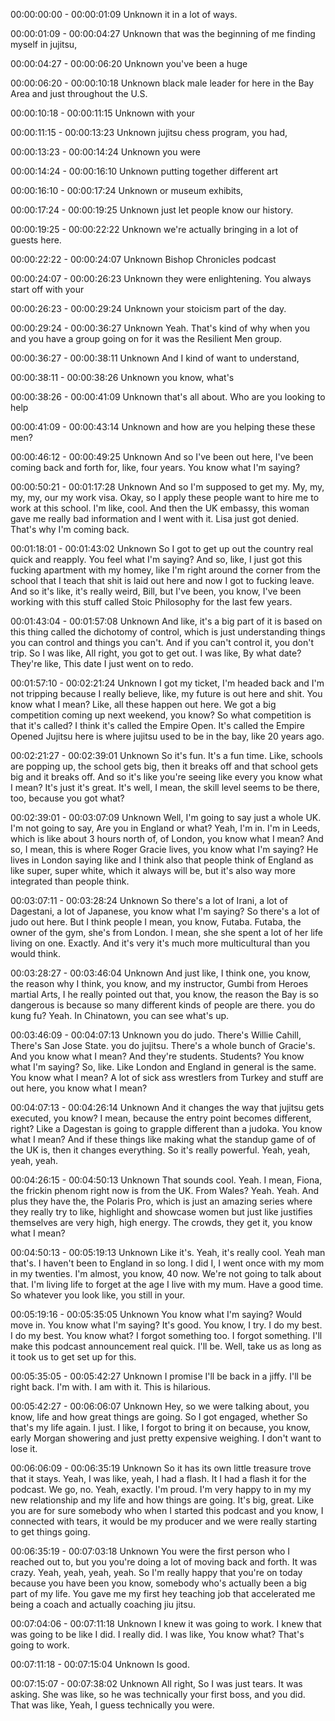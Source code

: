 00:00:00:00 - 00:00:01:09
Unknown
it in a lot of ways.

00:00:01:09 - 00:00:04:27
Unknown
that was the beginning of me finding myself in jujitsu,

00:00:04:27 - 00:00:06:20
Unknown
you've been a huge

00:00:06:20 - 00:00:10:18
Unknown
black male leader for here in the Bay Area and just throughout the U.S.

00:00:10:18 - 00:00:11:15
Unknown
with your

00:00:11:15 - 00:00:13:23
Unknown
jujitsu chess program, you had,

00:00:13:23 - 00:00:14:24
Unknown
you were

00:00:14:24 - 00:00:16:10
Unknown
putting together different art

00:00:16:10 - 00:00:17:24
Unknown
or museum exhibits,

00:00:17:24 - 00:00:19:25
Unknown
just let people know our history.

00:00:19:25 - 00:00:22:22
Unknown
we're actually bringing in a lot of guests here.

00:00:22:22 - 00:00:24:07
Unknown
Bishop Chronicles podcast

00:00:24:07 - 00:00:26:23
Unknown
they were enlightening. You always start off with your

00:00:26:23 - 00:00:29:24
Unknown
your stoicism part of the day.

00:00:29:24 - 00:00:36:27
Unknown
Yeah. That's kind of why when you and you have a group going on for it was the Resilient Men group.

00:00:36:27 - 00:00:38:11
Unknown
And I kind of want to understand,

00:00:38:11 - 00:00:38:26
Unknown
you know, what's

00:00:38:26 - 00:00:41:09
Unknown
that's all about. Who are you looking to help

00:00:41:09 - 00:00:43:14
Unknown
and how are you helping these these men?

00:00:46:12 - 00:00:49:25
Unknown
And so I've been out here, I've been coming back and forth for, like, four years. You know what I'm saying?

00:00:50:21 - 00:01:17:28
Unknown
And so I'm supposed to get my. My, my, my, my, our my work visa. Okay, so I apply these people want to hire me to work at this school. I'm like, cool. And then the UK embassy, this woman gave me really bad information and I went with it. Lisa just got denied. That's why I'm coming back.

00:01:18:01 - 00:01:43:02
Unknown
So I got to get up out the country real quick and reapply. You feel what I'm saying? And so, like, I just got this fucking apartment with my homey, like I'm right around the corner from the school that I teach that shit is laid out here and now I got to fucking leave. And so it's like, it's really weird, Bill, but I've been, you know, I've been working with this stuff called Stoic Philosophy for the last few years.

00:01:43:04 - 00:01:57:08
Unknown
And like, it's a big part of it is based on this thing called the dichotomy of control, which is just understanding things you can control and things you can't. And if you can't control it, you don't trip. So I was like, All right, you got to get out. I was like, By what date? They're like, This date I just went on to redo.

00:01:57:10 - 00:02:21:24
Unknown
I got my ticket, I'm headed back and I'm not tripping because I really believe, like, my future is out here and shit. You know what I mean? Like, all these happen out here. We got a big competition coming up next weekend, you know? So what competition is that it's called? I think it's called the Empire Open. It's called the Empire Opened Jujitsu here is where jujitsu used to be in the bay, like 20 years ago.

00:02:21:27 - 00:02:39:01
Unknown
So it's fun. It's a fun time. Like, schools are popping up, the school gets big, then it breaks off and that school gets big and it breaks off. And so it's like you're seeing like every you know what I mean? It's just it's great. It's well, I mean, the skill level seems to be there, too, because you got what?

00:02:39:01 - 00:03:07:09
Unknown
Well, I'm going to say just a whole UK. I'm not going to say, Are you in England or what? Yeah, I'm in. I'm in Leeds, which is like about 3 hours north of, of London, you know what I mean? And so, I mean, this is where Roger Gracie lives, you know what I'm saying? He lives in London saying like and I think also that people think of England as like super, super white, which it always will be, but it's also way more integrated than people think.

00:03:07:11 - 00:03:28:24
Unknown
So there's a lot of Irani, a lot of Dagestani, a lot of Japanese, you know what I'm saying? So there's a lot of judo out here. But I think people I mean, you know, Futaba. Futaba, the owner of the gym, she's from London. I mean, she she spent a lot of her life living on one. Exactly. And it's very it's much more multicultural than you would think.

00:03:28:27 - 00:03:46:04
Unknown
And just like, I think one, you know, the reason why I think, you know, and my instructor, Gumbi from Heroes martial Arts, I he really pointed out that, you know, the reason the Bay is so dangerous is because so many different kinds of people are there. you do kung fu? Yeah. In Chinatown, you can see what's up.

00:03:46:09 - 00:04:07:13
Unknown
you do judo. There's Willie Cahill, There's San Jose State. you do jujitsu. There's a whole bunch of Gracie's. And you know what I mean? And they're students. Students? You know what I'm saying? So, like. Like London and England in general is the same. You know what I mean? A lot of sick ass wrestlers from Turkey and stuff are out here, you know what I mean?

00:04:07:13 - 00:04:26:14
Unknown
And it changes the way that jujitsu gets executed, you know? I mean, because the entry point becomes different, right? Like a Dagestan is going to grapple different than a judoka. You know what I mean? And if these things like making what the standup game of of the UK is, then it changes everything. So it's really powerful. Yeah, yeah, yeah, yeah.

00:04:26:15 - 00:04:50:13
Unknown
That sounds cool. Yeah. I mean, Fiona, the frickin phenom right now is from the UK. From Wales? Yeah. Yeah. And plus they have the, the Polaris Pro, which is just an amazing series where they really try to like, highlight and showcase women but just like justifies themselves are very high, high energy. The crowds, they get it, you know what I mean?

00:04:50:13 - 00:05:19:13
Unknown
Like it's. Yeah, it's really cool. Yeah man that's. I haven't been to England in so long. I did I, I went once with my mom in my twenties. I'm almost, you know, 40 now. We're not going to talk about that. I'm living life to forget at the age I live with my mum. Have a good time. So whatever you look like, you still in your.

00:05:19:16 - 00:05:35:05
Unknown
You know what I'm saying? Would move in. You know what I'm saying? It's good. You know, I try. I do my best. I do my best. You know what? I forgot something too. I forgot something. I'll make this podcast announcement real quick. I'll be. Well, take us as long as it took us to get set up for this.

00:05:35:05 - 00:05:42:27
Unknown
I promise I'll be back in a jiffy. I'll be right back. I'm with. I am with it. This is hilarious.

00:05:42:27 - 00:06:06:07
Unknown
Hey, so we were talking about, you know, life and how great things are going. So I got engaged, whether So that's my life again. I just. I like, I forgot to bring it on because, you know, early Morgan showering and just pretty expensive weighing. I don't want to lose it.

00:06:06:09 - 00:06:35:19
Unknown
So it has its own little treasure trove that it stays. Yeah, I was like, yeah, I had a flash. It I had a flash it for the podcast. We go, no. Yeah, exactly. I'm proud. I'm very happy to in my my new relationship and my life and how things are going. It's big, great. Like you are for sure somebody who when I started this podcast and you know, I connected with tears, it would be my producer and we were really starting to get things going.

00:06:35:19 - 00:07:03:18
Unknown
You were the first person who I reached out to, but you you're doing a lot of moving back and forth. It was crazy. Yeah, yeah, yeah, yeah. So I'm really happy that you're on today because you have been you know, somebody who's actually been a big part of my life. You gave me my first hey teaching job that accelerated me being a coach and actually coaching jiu jitsu.

00:07:04:06 - 00:07:11:18
Unknown
I knew it was going to work. I knew that was going to be like I did. I really did. I was like, You know what? That's going to work.

00:07:11:18 - 00:07:15:04
Unknown
Is good.

00:07:15:07 - 00:07:38:02
Unknown
All right, So I was just tears. It was asking. She was like, so he was technically your first boss, and you did. That was like, Yeah, I guess technically you were.